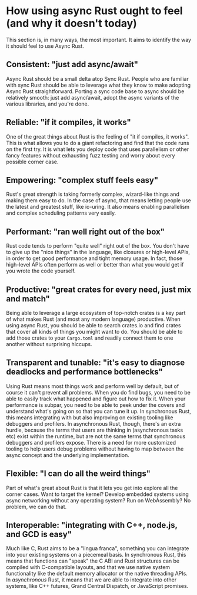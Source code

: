 # How using async Rust ought to feel (and why it doesn't today)

This section is, in many ways, the most important. It aims to identify the way it should feel to use Async Rust.

## Consistent: "just add async/await"

Async Rust should be a small delta atop Sync Rust. People who are familiar with sync Rust should be able to leverage what they know to make adopting Async Rust straightforward. Porting a sync code base to async should be relatively smooth: just add async/await, adopt the async variants of the various libraries, and you're done.

## Reliable: "if it compiles, it works"

One of the great things about Rust is the feeling of "it if compiles, it works". This is what allows you to do a giant refactoring and find that the code runs on the first try. It is what lets you deploy code that uses parallelism or other fancy features without exhausting fuzz testing and worry about every possible corner case.

## Empowering: "complex stuff feels easy"

Rust's great strength is taking formerly complex, wizard-like things and making them easy to do. In the case of async, that means letting people use the latest and greatest stuff, like io-uring. It also means enabling parallelism and complex scheduling patterns very easily.

## Performant: "ran well right out of the box"

Rust code tends to perform "quite well" right out of the box. You don't have to give up the "nice things" in the language, like closures or high-level APIs, in order to get good performance and tight memory usage. In fact, those high-level APIs often perform as well or better than what you would get if you wrote the code yourself.

## Productive: "great crates for every need, just mix and match"

Being able to leverage a large ecosystem of top-notch crates is a key part of what makes Rust (and most any modern language) productive. When using async Rust, you should be able to search crates.io and find crates that cover all kinds of things you might want to do. You should be able to add those crates to your `Cargo.toml` and readily connect them to one another without surprising hiccups.

## Transparent and tunable: "it's easy to diagnose deadlocks and performance bottlenecks"

Using Rust means most things work and perform well by default, but of course it can't prevent all problems. When you do find bugs, you need to be able to easily track what happened and figure out how to fix it. When your performance is subpar, you need to be able to peek under the covers and understand what's going on so that you can tune it up. In synchronous Rust, this means integrating with but also improving on existing tooling like debuggers and profilers. In asynchronous Rust, though, there's an extra hurdle, because the terms that users are thinking in (asynchronous tasks etc) exist within the runtime, but are not the same terms that synchronous debuggers and profilers expose. There is a need for more customized tooling to help users debug problems without having to map between the async concept and the underlying implementation.

## Flexible: "I can do all the weird things"

Part of what's great about Rust is that it lets you get into explore all the corner cases. Want to target the kernel? Develop embedded systems using async networking without any operating system? Run on WebAssembly? No problem, we can do that.

## Interoperable: "integrating with C++, node.js, and GCD is easy"

Much like C, Rust aims to be a "lingua franca", something you can integrate into your existing systems on a piecemeal basis. In synchronous Rust, this means that functions can "speak" the C ABI and Rust structures can be compiled with C-compatible layouts, and that we use native system functionality like the default memory allocator or the native threading APIs. In _asynchronous_ Rust, it means that we are able to integrate into other systems, like C++ futures, Grand Central Dispatch, or JavaScript promises.
